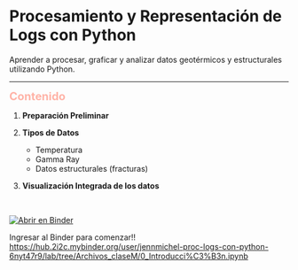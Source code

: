 # Procesamiento y Representación de Logs con Python
Aprender a procesar, graficar y analizar datos geotérmicos y estructurales utilizando Python.


---------------

<span style="font-size:20px;color:#FFB3A7">**Contenido**</span> 


1. **Preparación Preliminar**

2. **Tipos de Datos**  
   - Temperatura
   - Gamma Ray
   - Datos estructurales (fracturas)
   
3. **Visualización Integrada de los datos**


<br><!-- Espacio adicional -->

[![Abrir en Binder](https://mybinder.org/badge_logo.svg)](https://mybinder.org/v2/gh/JennMichel/Procesamiento-y-Representacion-de-Logs-con-Python/main)

Ingresar al Binder para comenzar!! 
https://hub.2i2c.mybinder.org/user/jennmichel-proc-logs-con-python-6nyt47r9/lab/tree/Archivos_claseM/0_Introducci%C3%B3n.ipynb

